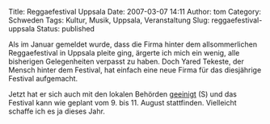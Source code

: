 Title: Reggaefestival Uppsala
Date: 2007-03-07 14:11
Author: tom
Category: Schweden
Tags: Kultur, Musik, Uppsala, Veranstaltung
Slug: reggaefestival-uppsala
Status: published

Als im Januar gemeldet wurde, dass die Firma hinter dem allsommerlichen
Reggaefestival in Uppsala pleite ging, ärgerte ich mich ein wenig, alle
bisherigen Gelegenheiten verpasst zu haben. Doch Yared Tekeste, der
Mensch hinter dem Festival, hat einfach eine neue Firma für das
diesjährige Festival aufgemacht.

Jetzt hat er sich auch mit den lokalen Behörden
[geeinigt](http://www.sr.se/cgi-bin/uppland/nyheter/artikel.asp?artikel=1240121)
(S) und das Festival kann wie geplant vom 9. bis 11. August stattfinden.
Vielleicht schaffe ich es ja dieses Jahr.

